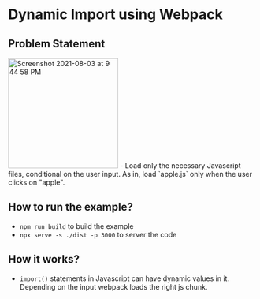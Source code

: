 # Dynamic Import using Webpack

## Problem Statement
<img width="223" alt="Screenshot 2021-08-03 at 9 44 58 PM" src="https://user-images.githubusercontent.com/2477788/128050123-b7105230-377b-4be2-8b0e-38ad622f91dd.png">
- Load only the necessary Javascript files, conditional on the user input. As in, load `apple.js` only when the user clicks on "apple".

## How to run the example?
- `npm run build` to build the example
- `npx serve -s ./dist -p 3000` to server the code

## How it works?
- `import()` statements in Javascript can have dynamic values in it. Depending on the input webpack loads the right js chunk.
